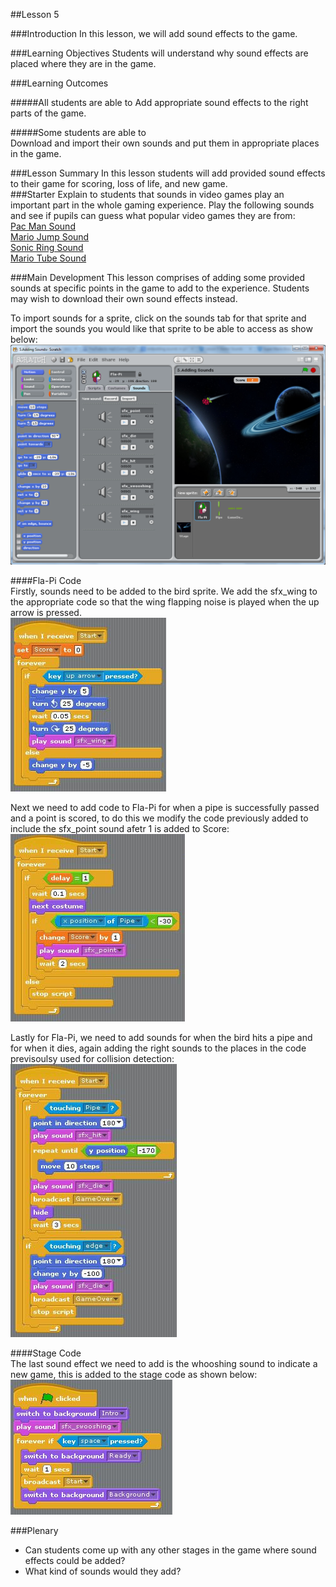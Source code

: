 ##Lesson 5

###Introduction
In this lesson, we will add sound effects to the game.

###Learning Objectives
Students will understand why sound effects are placed where they are in the game.

###Learning Outcomes

#####All students are able to
Add appropriate sound effects to the right parts of the game. 

#####Some students are able to  
Download and import their own sounds and put them in appropriate places in the game.
  
###Lesson Summary
In this lesson students will add provided sound effects to their game for scoring, loss of life, and new game.  
###Starter
Explain to students that sounds in video games play an important part in the whole gaming experience. Play the following sounds and see if pupils can guess what popular video games they are from:  
[Pac Man Sound](https://www.dropbox.com/s/6ebq1znsm7c8ebv/Pacman%20Gameplay.mp3)  
[Mario Jump Sound](https://www.dropbox.com/s/d1u9o0om5avyci4/Super%20Mario%20Bros.%20-%20Jump%20Sound%20Effect.mp3)  
[Sonic Ring Sound](https://www.dropbox.com/s/gf1uaxdpy4uzglp/Sonic%20the%20Hedgehog%20Ring%20Sound%20Effect.mp3)  
[Mario Tube Sound](https://www.dropbox.com/s/jga18jfvmsudp43/Super%20Mario%20Tube%20Sound%20Effect.mp3)  
  

###Main Development
This lesson comprises of adding some provided sounds at specific points in the game to add to the experience. Students may wish to download their own sound effects instead.  

To import sounds for a sprite, click on the sounds tab for that sprite and import the sounds you would like that sprite to be able to access as show below:  
![Import Sounds](https://github.com/AllenHeard/Fla-Pi-Bird/blob/master/Screenshots/Importing%20Sounds.fw.png?raw=true)  
  
####Fla-Pi Code  
Firstly, sounds need to be added to the bird sprite. We add the sfx_wing to the appropriate code so that the wing flapping noise is played when the up arrow is pressed.  
![Wing Sound](https://github.com/AllenHeard/Fla-Pi-Bird/blob/master/Code%20Blocks%20by%20Lesson/5%20Adding%20Sounds/5.1%20Bird%20Code.jpg?raw=true)  
  
Next we need to add code to Fla-Pi for when a pipe is successfully passed and a point is scored, to do this we modify the code previously added to include the sfx_point sound afetr 1 is added to Score:  
![Point Score Sound](https://github.com/AllenHeard/Fla-Pi-Bird/blob/master/Code%20Blocks%20by%20Lesson/5%20Adding%20Sounds/5.2%20Bird%20Code.jpg?raw=true)  
  
Lastly for Fla-Pi, we need to add sounds for when the bird hits a pipe and for when it dies, again adding the right sounds to the places in the code previsoulsy used for collision detection:  
![Collision Sounds](https://github.com/AllenHeard/Fla-Pi-Bird/blob/master/Code%20Blocks%20by%20Lesson/5%20Adding%20Sounds/5.3%20Bird%20Code.jpg?raw=true)  
  
####Stage Code  
The last sound effect we need to add is the whooshing sound to indicate a new game, this is added to the stage code as shown below:  
![Stage Sound Effect](https://github.com/AllenHeard/Fla-Pi-Bird/blob/master/Code%20Blocks%20by%20Lesson/5%20Adding%20Sounds/Background%20Code.JPG?raw=true)  

###Plenary  
* Can students come up with any other stages in the game where sound effects could be added?  
* What kind of sounds would they add?
